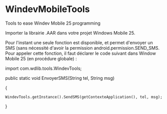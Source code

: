 # WindevMobileTools
Tools to ease Windev Mobile 25 programming

Importer la librairie .AAR dans votre projet Windows Mobile 25.

Pour l'instant une seule fonction est disponible, et permet d'envoyer un SMS (sans nécessité d'avoir la permission android.permission.SEND_SMS.
Pour appeler cette fonction, il faut déclarer le code suivant dans Window Mobile 25 (en procédure globale) :

import com.wdlib.tools.WindevTools;

public static void EnvoyerSMS(String tel, String msg)

{

	WindevTools.getInstance().SendSMS(getContexteApplication(), tel, msg);

}

